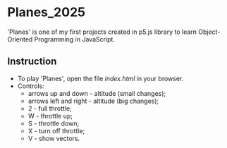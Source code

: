 # Planes_2025
'Planes' is one of my first projects created in p5.js library to learn Object-Oriented Programming in JavaScript.

## Instruction
- To play 'Planes', open the file _index.html_ in your browser.
- Controls:
    - arrows up and down - altitude (small changes);
    - arrows left and right - altitude (big changes);
    - 2 - full throttle;
    - W - throttle up;
    - S - throttle down;
    - X - turn off throttle;
    - V - show vectors.
